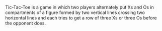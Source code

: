 Tic-Tac-Toe is a game in which two players alternately put Xs and Os in compartments of a figure formed by two vertical lines crossing two horizontal lines and each tries to get 
a row of three Xs or three Os before the opponent does.
